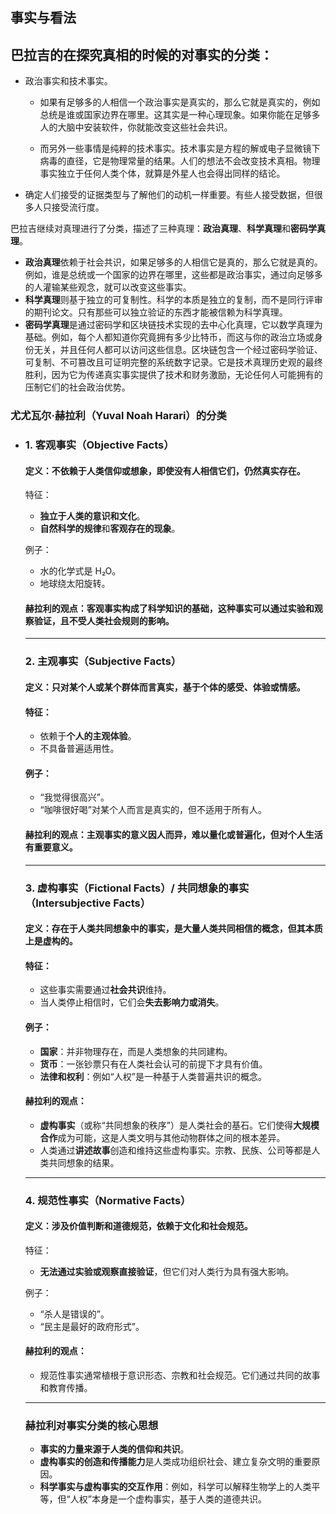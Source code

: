 ## 事实与看法



## 巴拉吉的在探究真相的时候的对事实的分类：

* 政治事实和技术事实。

  * 如果有足够多的人相信一个政治事实是真实的，那么它就是真实的，例如总统是谁或国家边界在哪里。这其实是一种心理现象。如果你能在足够多人的大脑中安装软件，你就能改变这些社会共识。

  * 而另外一些事情是纯粹的技术事实。技术事实是方程的解或电子显微镜下病毒的直径，它是物理常量的结果。人们的想法不会改变技术真相。物理事实独立于任何人类个体，就算是外星人也会得出同样的结论。

* 确定人们接受的证据类型与了解他们的动机一样重要。有些人接受数据，但很多人只接受流行度。

巴拉吉继续对真理进行了分类，描述了三种真理：**政治真理**、**科学真理**和**密码学真理**。

- **政治真理**依赖于社会共识，如果足够多的人相信它是真的，那么它就是真的。例如，谁是总统或一个国家的边界在哪里，这些都是政治事实，通过向足够多的人灌输某些观念，就可以改变这些事实。
- **科学真理**则基于独立的可复制性。科学的本质是独立的复制，而不是同行评审的期刊论文。只有那些可以独立验证的东西才能被信赖为科学真理。
- **密码学真理**是通过密码学和区块链技术实现的去中心化真理，它以数学真理为基础。例如，每个人都知道你究竟拥有多少比特币，而这与你的政治立场或身份无关，并且任何人都可以访问这些信息。区块链包含一个经过密码学验证、可复制、不可篡改且可证明完整的系统数字记录。它是技术真理历史观的最终胜利，因为它为传递真实事实提供了技术和财务激励，无论任何人可能拥有的压制它们的社会政治优势。

### 尤尤瓦尔·赫拉利（Yuval Noah Harari）的分类

* ### 1. **客观事实（Objective Facts）**

  #### 定义：**不依赖于人类信仰或想象**，即使没有人相信它们，仍然真实存在。

  特征：

  - **独立于人类的意识和文化**。
  - **自然科学的规律**和**客观存在的现象**。

  例子：

  - 水的化学式是 H₂O。
  - 地球绕太阳旋转。

  #### 赫拉利的观点：客观事实构成了科学知识的基础，这种事实可以通过实验和观察验证，且不受人类社会规则的影响。

  ------

  ### 2. **主观事实（Subjective Facts）**

  #### 定义：**只对某个人或某个群体而言真实**，基于个体的感受、体验或情感。

  #### 特征：

  - 依赖于**个人的主观体验**。
  - 不具备普遍适用性。

  #### 例子：

  - “我觉得很高兴”。
  - “咖啡很好喝”对某个人而言是真实的，但不适用于所有人。

  #### 赫拉利的观点：主观事实的意义因人而异，难以量化或普遍化，但对个人生活有重要意义。

  ------

  ### 3. **虚构事实（Fictional Facts）/ 共同想象的事实（Intersubjective Facts）**

  #### 定义：**存在于人类共同想象中的事实**，是大量人类共同相信的概念，但其本质上是虚构的。

  #### 特征：

  - 这些事实需要通过**社会共识**维持。
  - 当人类停止相信时，它们会**失去影响力或消失**。

  #### 例子：

  - **国家**：并非物理存在，而是人类想象的共同建构。
  - **货币**：一张钞票只有在人类社会认可的前提下才具有价值。
  - **法律和权利**：例如“人权”是一种基于人类普遍共识的概念。

  #### 赫拉利的观点：

  - **虚构事实**（或称“共同想象的秩序”）是人类社会的基石。它们使得**大规模合作**成为可能，这是人类文明与其他动物群体之间的根本差异。
  - 人类通过**讲述故事**创造和维持这些虚构事实。宗教、民族、公司等都是人类共同想象的结果。

  ------

  ### 4. **规范性事实（Normative Facts）**

  #### 定义：涉及**价值判断和道德规范**，依赖于文化和社会规范。

  特征：

  - **无法通过实验或观察直接验证**，但它们对人类行为具有强大影响。

  例子：

  - “杀人是错误的”。
  - “民主是最好的政府形式”。

  #### 赫拉利的观点：

  - 规范性事实通常植根于意识形态、宗教和社会规范。它们通过共同的故事和教育传播。

  ------

  ### 赫拉利对事实分类的核心思想

  - **事实的力量来源于人类的信仰和共识**。
  - **虚构事实的创造和传播能力**是人类成功组织社会、建立复杂文明的重要原因。
  - **科学事实与虚构事实的交互作用**：例如，科学可以解释生物学上的人类平等，但“人权”本身是一个虚构事实，基于人类的道德共识。

  



